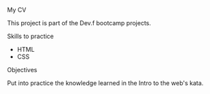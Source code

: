 My CV

This project is part of the Dev.f bootcamp projects.

Skills to practice

* HTML
* CSS

Objectives

Put into practice the knowledge learned in the Intro to the web's kata.
